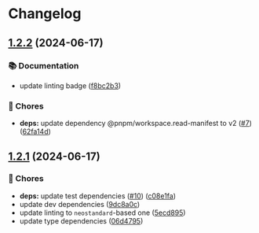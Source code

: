 # Changelog

## [1.2.2](https://github.com/voxpelli/read-workspaces/compare/v1.2.1...v1.2.2) (2024-06-17)


### 📚 Documentation

* update linting badge ([f8bc2b3](https://github.com/voxpelli/read-workspaces/commit/f8bc2b3963cc1f9471e8735d8e3a5f77ba99468a))


### 🧹 Chores

* **deps:** update dependency @pnpm/workspace.read-manifest to v2 ([#7](https://github.com/voxpelli/read-workspaces/issues/7)) ([62fa14d](https://github.com/voxpelli/read-workspaces/commit/62fa14ddf06c704a58d8cc99c348a4cffe4c2622))

## [1.2.1](https://github.com/voxpelli/read-workspaces/compare/v1.2.0...v1.2.1) (2024-06-17)


### 🧹 Chores

* **deps:** update test dependencies ([#10](https://github.com/voxpelli/read-workspaces/issues/10)) ([c08e1fa](https://github.com/voxpelli/read-workspaces/commit/c08e1fa1a321e992a6f35275fe9e8431606b4081))
* update dev dependencies ([9dc8a0c](https://github.com/voxpelli/read-workspaces/commit/9dc8a0c8f87014247e1dd576027fbace414ea25f))
* update linting to `neostandard`-based one ([5ecd895](https://github.com/voxpelli/read-workspaces/commit/5ecd89534e7152d9d6e3035ef2be40674834b204))
* update type dependencies ([06d4795](https://github.com/voxpelli/read-workspaces/commit/06d4795194f7504d78476e28809983d3e9ee8f6f))
